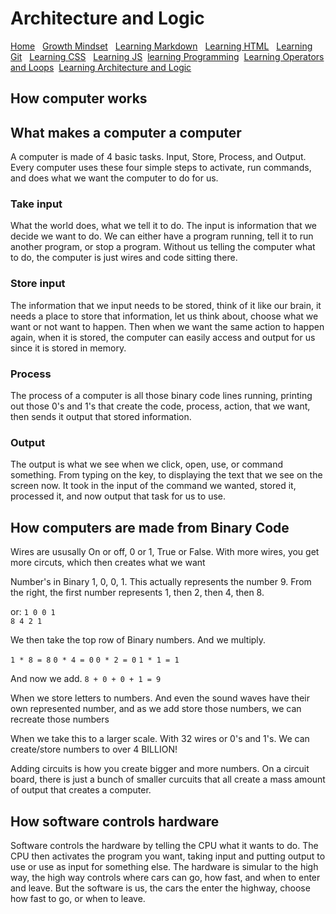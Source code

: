 # Architecture and Logic

[Home](https://fadnesscharlie.github.io/Reading-notes1000/) &nbsp;
[Growth Mindset](https://fadnesscharlie.github.io/Reading-notes1000/growth_mindset) &nbsp;
[Learning Markdown](https://fadnesscharlie.github.io/Reading-notes1000/learning_markdown) &nbsp;
[Learning HTML](https://fadnesscharlie.github.io/Reading-notes1000/learning_html) &nbsp;
[Learning Git](https://fadnesscharlie.github.io/Reading-notes1000/learning_git) &nbsp;
[Learning CSS](https://fadnesscharlie.github.io/Reading-notes1000/learning_css) &nbsp;
[Learning JS](https://fadnesscharlie.github.io/Reading-notes1000/learning_js)&nbsp;
[learning Programming](https://fadnesscharlie.github.io/Reading-notes1000/learning_programming)&nbsp;
[Learning Operators and Loops](https://fadnesscharlie.github.io/Reading-notes1000/learning_operators_and_loops)&nbsp;
[Learning Architecture and Logic](https://fadnesscharlie.github.io/Reading-notes1000/arch_and_logic)

## How computer works

## What makes a computer a computer

A computer is made of 4 basic tasks. Input, Store, Process, and Output. Every computer uses these four simple steps to activate, run commands, and does what we want the computer to do for us.

### Take input

What the world does, what we tell it to do. The input is information that we decide we want to do. We can either have a program running, tell it to run another program, or stop a program. Without us telling the computer what to do, the computer is just wires and code sitting there.

### Store input

The information that we input needs to be stored, think of it like our brain, it needs a place to store that information, let us think about, choose what we want or not want to happen. Then when we want the same action to happen again, when it is stored, the computer can easily access and output for us since it is stored in memory.

### Process

The process of a computer is all those binary code lines running, printing out those 0's and 1's that create the code, process, action, that we want, then sends it output that stored information.

### Output

The output is what we see when we click, open, use, or command something. From typing on the key, to displaying the text that we see on the screen now. It took in the input of the command we wanted, stored it, processed it, and now output that task for us to use.

## How computers are made from Binary Code

Wires are ususally On or off, 0 or 1, True or False. With more wires, you get more circuts, which then creates what we want

Number's in Binary 1, 0, 0, 1. This actually represents the number 9. From the right, the first number represents 1, then 2, then 4, then 8.

or:
`1 0 0 1`  
`8 4 2 1`

We then take the top row of Binary numbers. And we multiply. 

`1 * 8 = 8`
`0 * 4 = 0`
`0 * 2 = 0`
`1 * 1 = 1`

And now we add. `8 + 0 + 0 + 1 = 9`

When we store letters to numbers. And even the sound waves have their own represented number, and as we add store those numbers, we can recreate those numbers

When we take this to a larger scale. With 32 wires or 0's and 1's. We can create/store numbers to over 4 BILLION!

Adding circuits is how you create bigger and more numbers. On a circuit board, there is just a bunch of smaller curcuits that all create a mass amount of output that creates a computer.

## How software controls hardware

Software controls the hardware by telling the CPU what it wants to do. The CPU then activates the program you want, taking input and putting output to use or use as input for something else. The hardware is simular to the high way, the high way controls where cars can go, how fast, and when to enter and leave. But the software is us, the cars the enter the highway, choose how fast to go, or when to leave.